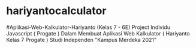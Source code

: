 # hariyantocalculator
#Aplikasi-Web-Kalkulator-Hariyanto (Kelas 7 - 6E)
Project Individu Javascript ( Progate ) Dalam Membuat Aplikasi Web Kalkulator ( Hariyanto Kelas 7 Progate ) Studi Independen "Kampus Merdeka 2021"
